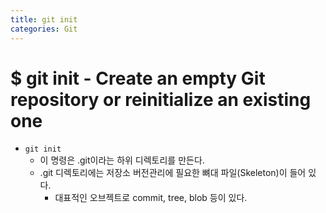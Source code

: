 ```yaml
---
title: git init
categories: Git
---
```


# $ git init - Create an empty Git repository or reinitialize an existing one
- `git init` 
    - 이 명령은 .git이라는 하위 디렉토리를 만든다. 
    - .git 디렉토리에는 저장소 버전관리에 필요한 뼈대 파일(Skeleton)이 들어 있다.
        - 대표적인 오브젝트로 commit, tree, blob 등이 있다.